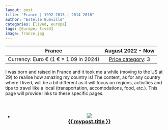 ```yaml
---
layout: post
title: "France | 1992-2013 | 2014-2016"
author: "Estelle Guéville"
categories: [lived, europe]
tags: [Europe, lived]
image: france.jpg
---
```


<base target="_blank">

| France | August 2022 - Now
| :--------------------:   | :----------------------:|
| Currency: Euro € (1 € = 1.09 in 2024) | [Price category](https://estellegvl.github.io/Around-the-World/price): 3 |

I was born and raised in France and it took me a while (moving to the US at 29) to realise how amazing my country is!
The content, as for any country where I lived, will be a bit different as it will focus on regions, activities and tips to travel like a local (transportation, accomodations, food, etc.). This page will provide links to these specific pages.



<br>

<div class="lived" style="text-align: center;">
  <ul class="lived-posts">
          <li>
            <h3>
              <a href="https://estellegvl.github.io/Around-the-World/lived/europe/france/parispublictransportation">
                <div class="lived-thumbnail">
                    <img src="https://upload.wikimedia.org/wikipedia/commons/d/d8/Viaduc_Austerlitz_Paris_18.jpg">
                </div>
                <div class="lived-title">
                  {{ mypost.title }}
                </div>
              </a>
            </h3>
          </li>
  </ul>
</div>
